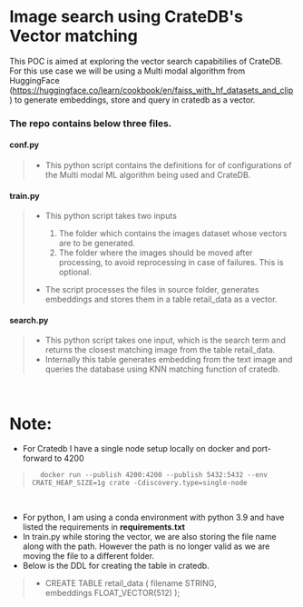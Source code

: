 # Image search using CrateDB's Vector matching

This POC is aimed at exploring the vector search capabitilies of CrateDB.
For this use case we will be using a Multi modal algorithm from HuggingFace (https://huggingface.co/learn/cookbook/en/faiss_with_hf_datasets_and_clip) to generate embeddings, store and query in cratedb as a vector.

### The repo contains below three files.
>
#### conf.py 
> - This python script contains the definitions for of configurations of the Multi modal ML algorithm being used and CrateDB.
>
#### train.py
> - This python script takes two inputs 
>      1. The folder which contains the images dataset whose vectors are to be generated.
>      2. The folder where the images should be moved after processing, to avoid reprocessing in case of failures. This is optional.
>       
> - The script processes the files in source folder, generates embeddings and stores them in a table retail_data as a vector.
>
#### search.py
> - This python script takes one input, which is the search term and returns the closest matching image from the table retail_data.
> - Internally this table generates embedding from the text image and queries the database using KNN matching function of cratedb.

<br>

# Note:
- For Cratedb I have a single node setup locally on docker and port-forward to 4200
>       docker run --publish 4200:4200 --publish 5432:5432 --env CRATE_HEAP_SIZE=1g crate -Cdiscovery.type=single-node
<br>

- For python, I am using a conda environment with python 3.9 and have listed the requirements in **requirements.txt**
- In train.py while storing the vector, we are also storing the file name along with the path. However the path is no longer valid as we are moving the file to a different folder.
- Below is the DDL for creating the table in cratedb.
> -   CREATE TABLE retail_data (
  filename STRING,  
  embeddings FLOAT_VECTOR(512)
);
